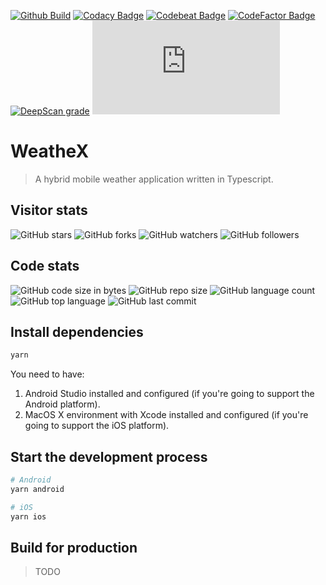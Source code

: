 [![Github Build](https://github.com/scriptex/weathex/workflows/Build/badge.svg)](https://github.com/scriptex/weathex/actions?query=workflow%3ABuild)
[![Codacy Badge](https://app.codacy.com/project/badge/Grade/34d3d75710534dc6a38c3584a1dcd068)](https://www.codacy.com/gh/scriptex/weathex/dashboard?utm_source=github.com&utm_medium=referral&utm_content=scriptex/weathex&utm_campaign=Badge_Grade)
[![Codebeat Badge](https://codebeat.co/badges/d765a4c8-2c0e-44f2-89c3-fa364fdc14e6)](https://codebeat.co/projects/github-com-scriptex-weathex-master)
[![CodeFactor Badge](https://www.codefactor.io/repository/github/scriptex/weathex/badge)](https://www.codefactor.io/repository/github/scriptex/weathex)
[![DeepScan grade](https://deepscan.io/api/teams/3574/projects/5257/branches/40799/badge/grade.svg)](https://deepscan.io/dashboard#view=project&tid=3574&pid=5257&bid=40799)
[![Analytics](https://ga-beacon-361907.ew.r.appspot.com/UA-83446952-1/github.com/scriptex/weathex/README.md?pixel)](https://github.com/scriptex/weathex/)

# WeatheX

> A hybrid mobile weather application written in Typescript.

## Visitor stats

![GitHub stars](https://img.shields.io/github/stars/scriptex/weathex?style=social)
![GitHub forks](https://img.shields.io/github/forks/scriptex/weathex?style=social)
![GitHub watchers](https://img.shields.io/github/watchers/scriptex/weathex?style=social)
![GitHub followers](https://img.shields.io/github/followers/scriptex?style=social)

## Code stats

![GitHub code size in bytes](https://img.shields.io/github/languages/code-size/scriptex/weathex)
![GitHub repo size](https://img.shields.io/github/repo-size/scriptex/weathex?style=plastic)
![GitHub language count](https://img.shields.io/github/languages/count/scriptex/weathex?style=plastic)
![GitHub top language](https://img.shields.io/github/languages/top/scriptex/weathex?style=plastic)
![GitHub last commit](https://img.shields.io/github/last-commit/scriptex/weathex?style=plastic)

## Install dependencies

```sh
yarn
```

You need to have:

1. Android Studio installed and configured (if you're going to support the Android platform).
2. MacOS X environment with Xcode installed and configured (if you're going to support the iOS platform).

## Start the development process

```sh
# Android
yarn android

# iOS
yarn ios
```

## Build for production

> TODO
